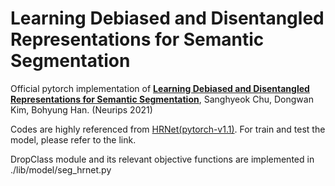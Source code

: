 **Learning Debiased and Disentangled Representations for Semantic Segmentation**
============

Official pytorch implementation of **[Learning Debiased and Disentangled Representations for Semantic Segmentation](https://proceedings.neurips.cc/paper/2021/file/465636eb4a7ff4b267f3b765d07a02da-Paper.pdf)**, Sanghyeok Chu, Dongwan Kim, Bohyung Han. (Neurips 2021)

Codes are highly referenced from [HRNet(pytorch-v1.1)](https://github.com/HRNet/HRNet-Semantic-Segmentation/tree/pytorch-v1.1).
For train and test the model, please refer to the link.

DropClass module and its relevant objective functions are implemented in ./lib/model/seg_hrnet.py
